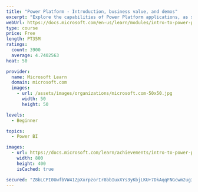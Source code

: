 ```yaml
---
title: "Power Platform - Introduction, business value, and demos"
excerpt: "Explore the capabilities of Power Platform applications, as seen in demonstrations and customer case studies."
webUrl: https://docs.microsoft.com/en-us/learn/modules/intro-to-power-platform-mba/
type: course
price: Free
length: PT35M
ratings:
  count: 3900
  average: 4.7402563
heat: 50

provider:
  name: Microsoft Learn
  domain: microsoft.com
  images:
    - url: /assets/images/organizations/microsoft.com-50x50.jpg
      width: 50
      height: 50

levels:
  - Beginner

topics:
  - Power BI

images:
  - url: https://docs.microsoft.com/learn/achievements/intro-to-power-platform-social.png
    width: 800
    height: 400
    isCached: true

secured: "Z8bLCPI0UwfbVW41ZpXxrpzorIr8bbIuxXYs3yKbjLKU+7DkAqqFNGcwm2ug3nHXcjFbFoc/AUdR/PIYbEXKdDUIDIQcvJZyavEYqiN5SspreSHHFU9tXtT1X+YqcIjwTcZlKnE6moEa33Pv0XV1r+DwPrp+ZPOYS8Nrz8wkj2misBoq4XhkA+pzorD6QyUbh5MhjlkOWhyqq2adlrfnxlKK2v9mbgHYzZo4k1qBqFrPYCnep0XJjPcefptjyF6oxEyBm8iKuBAu3CRRcg5sItjJxPx5tqARs28WvOWr7wxzUvK7sIZ9Pb7FWgAzHj9FOl0nOs+5U/WYlNZ+GMid4xPcrcDkN2/9kO/tWMuGfJqTKsK79VqKlnwECgW92+kGDf9cNcUO8GAEv+IBvWwcuLscelXnw6M0OMlInxH4c68=;qYnW6X3I2f6N75fTV7lhyg=="
---
```



